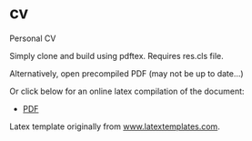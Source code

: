 # cv
Personal CV

Simply clone and build using pdftex. Requires res.cls file.

Alternatively, open precompiled PDF (may not be up to date...)

Or click below for an online latex compilation of the document:
 * [PDF](https://latexonline.cc/compile?git=https%3A%2F%2Fgithub.com%2Fpacosalces%2Fcv&target=salces_carcoba.tex&command=pdflatex&trackId=1582655956968)

Latex template originally from www.latextemplates.com.
